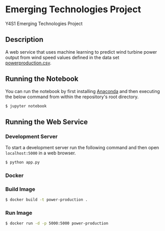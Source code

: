 # Emerging Technologies Project

Y4S1 Emerging Technologies Project

## Description

A web service that uses machine learning to predict wind turbine power output from wind speed values defined in the data set [powerproduction.csv](./powerproduction.csv).

## Running the Notebook

You can run the notebook by first installing [Anaconda](https://www.anaconda.com/) and then executing the below command from within the repository's root directory.

```sh
$ jupyter notebook
```

## Running the Web Service

### Development Server

To start a development server run the following command and then open `localhost:5000` in a web browser.

```sh
$ python app.py
```

### Docker

### Build Image

```sh
$ docker build -t power-production .
```

### Run Image

```sh
$ docker run -d -p 5000:5000 power-production
```
